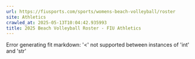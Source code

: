 ```yaml
---
url: https://fiusports.com/sports/womens-beach-volleyball/roster
site: Athletics
crawled_at: 2025-05-13T10:04:42.935993
title: 2025 Beach Volleyball Roster - FIU Athletics
---
```


Error generating fit markdown: '<' not supported between instances of 'int' and 'str'